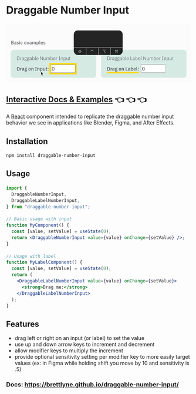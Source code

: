 # Draggable Number Input

![Draggable Number Input Preview](draggable-input-preview.gif)

## [Interactive Docs & Examples](https://brettlyne.github.io/draggable-number-input/) 👈 👈 👈

A [React](https://react.dev) component intended to replicate the draggable number input behavior
we see in applications like Blender, Figma, and After Effects.

## Installation

```bash
npm install draggable-number-input
```

## Usage

```jsx
import {
  DraggableNumberInput,
  DraggableLabelNumberInput,
} from "draggable-number-input";

// Basic usage with input
function MyComponent() {
  const [value, setValue] = useState(0);
  return <DraggableNumberInput value={value} onChange={setValue} />;
}

// Usage with label
function MyLabelComponent() {
  const [value, setValue] = useState(0);
  return (
    <DraggableLabelNumberInput value={value} onChange={setValue}>
      <strong>Drag me:</strong>
    </DraggableLabelNumberInput>
  );
}
```

## Features

- drag left or right on an input (or label) to set the value
- use up and down arrow keys to increment and decrement
- allow modifier keys to multiply the increment
- provide optional sensitivity setting per modifier key to more easily target values (ex: in Figma while holding shift you move by 10 and sensitivity is .5)

### Docs: https://brettlyne.github.io/draggable-number-input/
